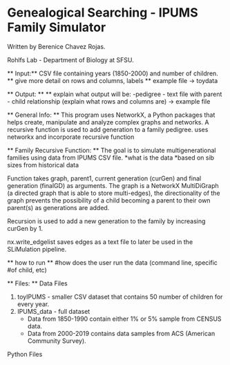 # Genealogical Searching - IPUMS Family Simulator


Written by Berenice Chavez Rojas.

Rohlfs Lab - Department of Biology at SFSU.  

** Input:**
CSV file containing years (1850-2000) and number of children. 
 ** give more detail on rows and columns, labels
 ** example file -> toydata

** Output: **
 ** explain what output will be:
	-pedigree
	- text file with parent - child relationship (explain what rows and columns are) -> example file

** General Info: **
This program uses NetworkX, a Python packages that helps create, manipulate and analyze complex graphs and networks. A recursive function is used to add generation to a family pedigree. 
	uses networkx and incorporate recursive function

** Family Recursive Function: **
The goal is to simulate multigenerational families using data from IPUMS CSV file.
 *what is the data 
	*based on sib sizes from historical data  

Function takes graph, parent1, current generation (curGen) and final generation (finalGD) as arguments. The graph is a NetworkX MultiDiGraph (a directed graph that is able to store multi-edges), the directionality of the graph prevents the possibility of a child becoming a parent to their own parent(s) as generations are added. 

Recursion is used to add a new generation to the family by increasing curGen by 1. 

nx.write_edgelist saves edges as a text file to later be used in the SLiMulation pipeline.

** how to run **
  #how does the user run the data (command line, specific #of child, etc) 


** Files: **
Data Files
1. toyIPUMS - smaller CSV dataset that contains 50 number of children for every year. 
2. IPUMS_data - full dataset 
   - Data from 1850-1990 contain either 1% or 5% sample from CENSUS data.  
   - Data from 2000-2019 contains data samples from ACS (American Community Survey).  

Python Files 
